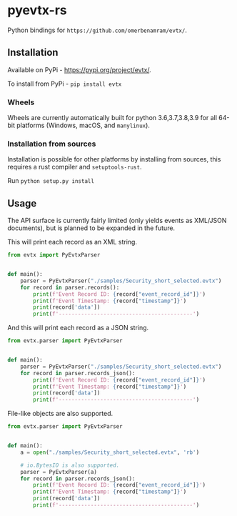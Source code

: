 # pyevtx-rs

Python bindings for `https://github.com/omerbenamram/evtx/`.

## Installation

Available on PyPi - https://pypi.org/project/evtx/.

To install from PyPi - `pip install evtx`

### Wheels
Wheels are currently automatically built for python 3.6,3.7,3.8,3.9 for all 64-bit platforms (Windows, macOS, and `manylinux`).

### Installation from sources
Installation is possible for other platforms by installing from sources, this requires a rust compiler and `setuptools-rust`.

Run `python setup.py install`

## Usage

The API surface is currently fairly limited (only yields events as XML/JSON documents), but is planned to be expanded in the future.


This will print each record as an XML string.

```python
from evtx import PyEvtxParser


def main():
    parser = PyEvtxParser("./samples/Security_short_selected.evtx")
    for record in parser.records():
        print(f'Event Record ID: {record["event_record_id"]}')
        print(f'Event Timestamp: {record["timestamp"]}')
        print(record['data'])
        print(f'------------------------------------------')
```


And this will print each record as a JSON string.

```python
from evtx.parser import PyEvtxParser


def main():
    parser = PyEvtxParser("./samples/Security_short_selected.evtx")
    for record in parser.records_json():
        print(f'Event Record ID: {record["event_record_id"]}')
        print(f'Event Timestamp: {record["timestamp"]}')
        print(record['data'])
        print(f'------------------------------------------')
```

File-like objects are also supported.

```python
from evtx.parser import PyEvtxParser


def main():
    a = open("./samples/Security_short_selected.evtx", 'rb')

    # io.BytesIO is also supported.
    parser = PyEvtxParser(a)
    for record in parser.records_json():
        print(f'Event Record ID: {record["event_record_id"]}')
        print(f'Event Timestamp: {record["timestamp"]}')
        print(record['data'])
        print(f'------------------------------------------')
```
